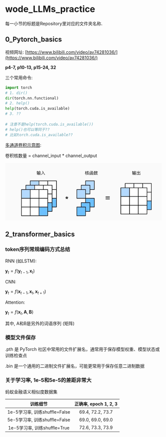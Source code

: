 # wode_LLMs_practice


每一小节的标题是Repository里对应的文件夹名称.








## 0_Pytorch_basics

视频网址: [https://www.bilibili.com/video/av74281036/](https://www.bilibili.com/video/av74281036/)

__p4-7, p10-13, p15-24, 32__

三个常用命令:
```python
import torch
# 1. dir()
dir(torch.nn.functional)
# 2. help()
help(torch.cuda.is_available)  
# 3. ??

# 注意不是help(torch.cuda.is_available())
# help()也可以等同于??
# 比如torch.cuda.is_available??
```

[多通道卷积示意图](https://zh-v2.d2l.ai/chapter_convolutional-neural-networks/channels.html): 

卷积核数量 = channel_input * channel_output

![](./pics/conv_example.png)


























## 2_transformer_basics


### token序列常规编码方式总结
RNN (如LSTM):  

$`\boldsymbol{y}_t =f(\boldsymbol{y}_{t-1},\boldsymbol{x}_t)  `$

CNN:  

$`\boldsymbol{y}_t = f(\boldsymbol{x}_{t-1},\boldsymbol{x}_t,\boldsymbol{x}_{t+1})`$

Attention:  

$`\boldsymbol{y}_t = f(\boldsymbol{x}_t,\boldsymbol{A},\boldsymbol{B})`$  

其中, A和B是另外的词语序列 (矩阵)


### 模型文件保存
.pth 是 PyTorch 社区中常用的文件扩展名，通常用于保存模型权重、模型状态或训练检查点

.bin 是一个通用的二进制文件扩展名，可能更常用于保存任意二进制数据

### 关于学习率, 1e-5和5e-5的差距非常大

蚂蚁金融语义相似度数据集

| 训练细节 | 正确率, epoch 1, 2, 3|
| :------:| :--------:| 
| 1e-5学习率, 训练shuffle=False | 69.4, 72.2, 73.7 |
| 5e-5学习率, 训练shuffle=False| 69.0, 69.0, 69.0 |
| 1e-5学习率, 训练shuffle=True | 72.6, 73.3, 73.9|
